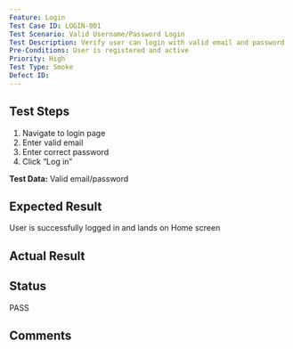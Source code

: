 ```yaml
---
Feature: Login
Test Case ID: LOGIN-001
Test Scenario: Valid Username/Password Login
Test Description: Verify user can login with valid email and password
Pre-Conditions: User is registered and active
Priority: High
Test Type: Smoke
Defect ID: 
---
```


## Test Steps
1. Navigate to login page
2. Enter valid email
3. Enter correct password
4. Click “Log in”

**Test Data:** Valid email/password

## Expected Result
User is successfully logged in and lands on Home screen

## Actual Result


## Status
PASS

## Comments

